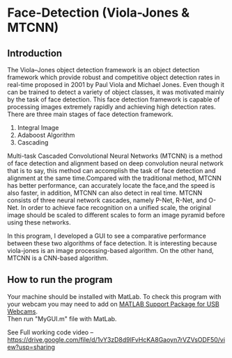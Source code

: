 # Face-Detection (Viola-Jones & MTCNN)
## Introduction 
The Viola–Jones object detection framework is an object detection framework which provide robust and competitive object 
detection rates in real-time proposed in 2001 by Paul Viola and Michael Jones. Even though it can be trained to detect a variety 
of object classes, it was motivated mainly by the task of face detection. This face detection framework is capable of processing 
images extremely rapidly and achieving high detection rates. There are three main stages of face detection framework.

1. Integral Image
2. Adaboost Algorithm
3. Cascading

Multi-task Cascaded Convolutional Neural Networks (MTCNN) is a method of face detection and alignment based on deep convolution neural network that is to say, this 
method can accomplish the task of face detection and alignment at the same time.Compared with the traditional method, 
MTCNN has better performance, can accurately locate the face,and the speed is also faster, in addition, MTCNN can also 
detect in real time. MTCNN consists of three neural network cascades, namely P-Net, R-Net, and O-Net. In order to achieve 
face recognition on a unified scale, the original image should be scaled to different scales to form an image pyramid before 
using these networks. 

In this program, I developed a  GUI to see a comparative performance between these two algorithms of face detection. It is interesting because viola-jones is an image processing-based algorithm. On the other hand, MTCNN is a CNN-based algorithm.

## How to run the program 

Your machine should be installed with MatLab. To check this program with your webcam you may need to add on [MATLAB Support Package for USB Webcams](https://www.mathworks.com/matlabcentral/fileexchange/45182-matlab-support-package-for-usb-webcams). <br>
Then run "MyGUI.m" file with MatLab. 

See Full working code video –
https://drive.google.com/file/d/1vY3zD8d9IFvHcKA8Gaoyn7rVZVsODF50/view?usp=sharing
